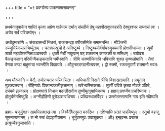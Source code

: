 +++
title = "०९ प्रवर्ग्यस्य पात्राणामासादनम्"

+++

प्रथमेनानुवाकेन शान्तिं कृत्वा अग्रेण गार्हपत्यं दर्भान् संस्तीर्य तेषु महावीरानुपावहरति देवपुरश्चर सघ्यासं त्वा । अत्रैव सर्वं परिघर्म्यम्१ ।

अथौदुम्बराणि = संराडासन्दीं नितरां, राजासन्द्या वर्षीयसीमेके समामनन्ति । मौञ्जिभी रज्जुभिरेकसराभिर्व्युताम् । चतस्रस्स्रुचो द्वे अनिष्टुब्धे । निष्टुब्धयोर्वर्षीयस्युपयमनी प्रोक्षणीधान्याः । स्रुवौ शफौ महावीरसंमिताऽऽव्रस्क्यौ । धृष्टी मेथीं मयूखान् षट् शकलान् काण्टकीं च समिधम् । त्रयोदश वैकङ्कतान् परिधीन्वैकङ्कतानि घर्मेंधनानि । त्रीणि कार्ष्णाजिनानि धवित्राणि शुक्ल कृष्णलोमानि । तेषां वैणवा दण्डा बाहुमात्रा भवन्तीति विज्ञायते । औदुम्बरदण्डानीत्यपरम् । द्वौ रुक्मौ, रजतसुवर्णौ शतमानौ भवतः ।

अथ मौञ्जानि = वेदौ, तयोरन्यतरः परिवासितः । अभिधानीं निदाने त्रीणि विशाखदामानि । प्रभूतान् मुञ्जप्रलवान् । रौहिणयोः पिष्टान्यफलीकृतानाम् । खरेभ्यस्सिकताः । तूष्णीं पवित्रे कृत्वा मौञ्जे पवित्रे, दर्भमये इत्यपरम् । प्रोक्षणपात्रे निधाय मदन्तीरानीय तूष्णीमुत्पूयाभिमन्त्र्य । ब्रह्मन् प्रवर्ग्येण प्रचरिष्यामः । होतुर्घर्ममभिष्टुहि । अग्नीद्रौहिणौ पुरोडाशावधिश्रय । प्रतिप्रस्थातर्विहर । प्रस्तोतस्सामानि गाय इति संप्रेष्यति ।

ब्रह्मा- यजुर्युक्तꣳ सामभिराक्तखं त्वा । विश्वैर्देवैरनुमतं मरुद्भिः । दक्षिणाभिः प्रततं पारयिष्णुम् । स्तुभो वहन्तु सुमनस्यमानम् । स नो रुचं धेह्यहृणीयमानः । भूर्भुवस्सुवः उपांशूक्त्वा । ओं३ इन्द्रवन्तः प्रचरत इत्युच्चैरनुजानाति ।
